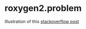 roxygen2.problem
================

Illustration of this [stackoverflow post](http://stackoverflow.com/questions/23495627/roxygen2-s4-generic-functions-are-not-exported-unless-a-method-is-also-defined)

